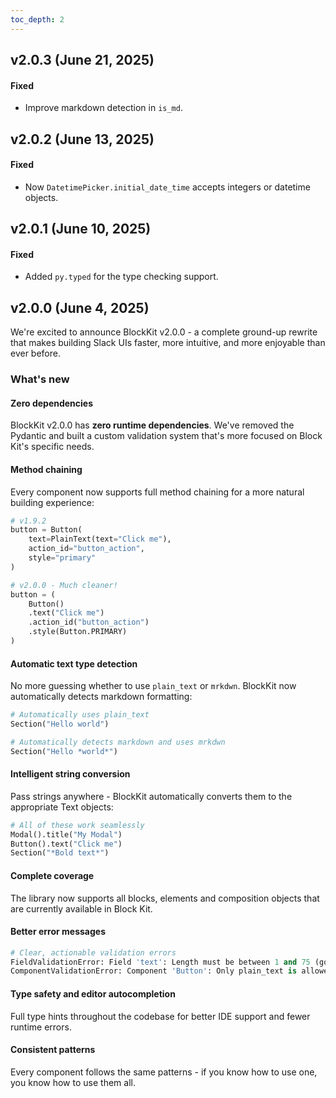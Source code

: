 ```yaml
---
toc_depth: 2
---
```


## v2.0.3 (June 21, 2025)

#### Fixed

- Improve markdown detection in `is_md`.

## v2.0.2 (June 13, 2025)

#### Fixed

- Now `DatetimePicker.initial_date_time` accepts integers or datetime objects.

## v2.0.1 (June 10, 2025)

#### Fixed

- Added `py.typed` for the type checking support.

## v2.0.0 (June 4, 2025)

We're excited to announce BlockKit v2.0.0 - a complete ground-up rewrite that
makes building Slack UIs faster, more intuitive, and more enjoyable than ever
before.

### What's new

#### Zero dependencies

BlockKit v2.0.0 has **zero runtime dependencies**. We've removed the Pydantic
and built a custom validation system that's more focused on Block Kit's specific
needs.

#### Method chaining

Every component now supports full method chaining for a more natural building
experience:

```python
# v1.9.2
button = Button(
    text=PlainText(text="Click me"),
    action_id="button_action",
    style="primary"
)

# v2.0.0 - Much cleaner!
button = (
    Button()
    .text("Click me")
    .action_id("button_action")
    .style(Button.PRIMARY)
)
```

#### Automatic text type detection

No more guessing whether to use `plain_text` or `mrkdwn`. BlockKit now
automatically detects markdown formatting:

```python
# Automatically uses plain_text
Section("Hello world")

# Automatically detects markdown and uses mrkdwn
Section("Hello *world*")
```

#### Intelligent string conversion

Pass strings anywhere - BlockKit automatically converts them to the appropriate
Text objects:

```python
# All of these work seamlessly
Modal().title("My Modal")
Button().text("Click me")
Section("*Bold text*")
```

#### Complete coverage

The library now supports all blocks, elements and composition objects that are
currently available in Block Kit.

#### Better error messages

```python
# Clear, actionable validation errors
FieldValidationError: Field 'text': Length must be between 1 and 75 (got 82)
ComponentValidationError: Component 'Button': Only plain_text is allowed
```

#### Type safety and editor autocompletion

Full type hints throughout the codebase for better IDE support and fewer runtime
errors.

#### Consistent patterns

Every component follows the same patterns - if you know how to use one, you know
how to use them all.
